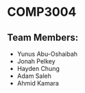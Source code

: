# COMP3004

## Team Members:
- Yunus Abu-Oshaibah
- Jonah Pelkey
- Hayden Chung
- Adam Saleh
- Ahmid Kamara
